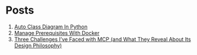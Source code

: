 # Posts
1. [Auto Class Diagram In Python](./01/auto-class-diagram-in-python)
1. [Manage Prerequisites With Docker](./02/manage-prerequisites-with-docker)
1. [Three Challenges I’ve Faced with MCP (and What They Reveal About Its Design Philosophy)](./03/local-first-mcp.md)
